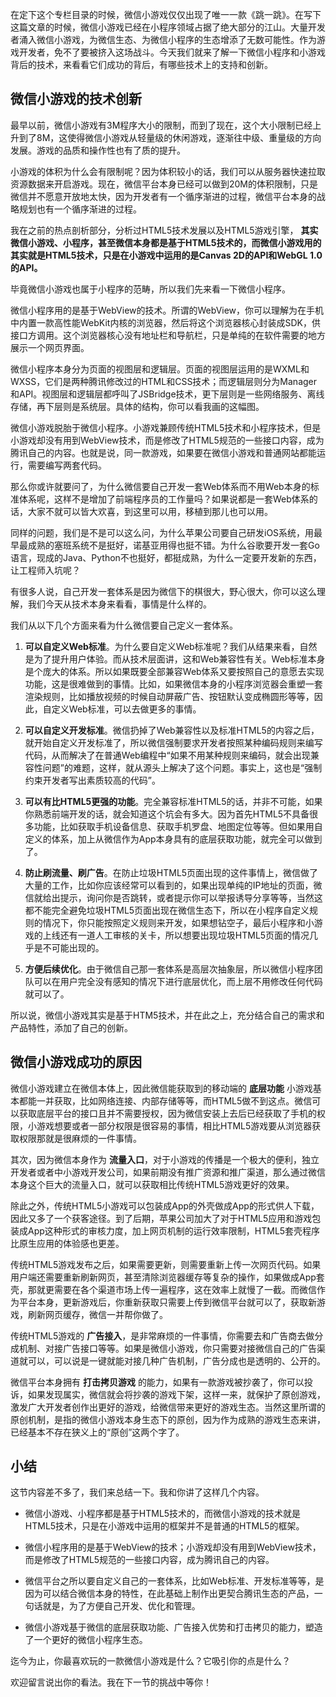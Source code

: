 在定下这个专栏目录的时候，微信小游戏仅仅出现了唯一一款《跳一跳》。在写下这篇文章的时候，微信小游戏已经在小程序领域占据了绝大部分的江山。大量开发者涌入微信小游戏，为微信生态、为微信小程序的生态增添了无数可能性。作为游戏开发者，免不了要被挤入这场战斗。今天我们就来了解一下微信小程序和小游戏背后的技术，来看看它们成功的背后，有哪些技术上的支持和创新。

## 微信小游戏的技术创新

最早以前，微信小游戏有3M程序大小的限制，而到了现在，这个大小限制已经上升到了8M，这使得微信小游戏从轻量级的休闲游戏，逐渐往中级、重量级的方向发展。游戏的品质和操作性也有了质的提升。

小游戏的体积为什么会有限制呢？因为体积较小的话，我们可以从服务器快速拉取资源数据来开启游戏。现在，微信平台本身已经可以做到20M的体积限制，只是微信并不愿意开放地太快，因为开发者有一个循序渐进的过程，微信平台本身的战略规划也有一个循序渐进的过程。

我在之前的热点剖析部分，分析过HTML5技术发展以及HTML5游戏引擎， **其实微信小游戏、小程序，甚至微信本身都是基于HTML5技术的，而微信小游戏用的其实就是HTML5技术，只是在小游戏中运用的是Canvas 2D的API和WebGL 1.0的API。**

毕竟微信小游戏也属于小程序的范畴，所以我们先来看一下微信小程序。

微信小程序用的是基于WebView的技术。所谓的WebView，你可以理解为在手机中内置一款高性能WebKit内核的浏览器，然后将这个浏览器核心封装成SDK，供接口方调用。这个浏览器核心没有地址栏和导航栏，只是单纯的在软件需要的地方展示一个网页界面。

微信小程序本身分为页面的视图层和逻辑层。页面的视图层运用的是WXML和WXSS，它们是两种腾讯修改过的HTML和CSS技术；而逻辑层则分为Manager和API。视图层和逻辑层都呼叫了JSBridge技术，更下层则是一些网络服务、离线存储，再下层则是系统层。具体的结构，你可以看我画的这幅图。

微信小游戏脱胎于微信小程序。小游戏兼顾传统HTML5技术和小程序技术，但是小游戏却没有用到WebView技术，而是修改了HTML5规范的一些接口内容，成为腾讯自己的内容。也就是说，同一款游戏，如果要在微信小游戏和普通网站都能运行，需要编写两套代码。

那么你或许就要问了，为什么微信要自己开发一套Web体系而不用Web本身的标准体系呢，这样不是增加了前端程序员的工作量吗？如果说都是一套Web体系的话，大家不就可以皆大欢喜，到这里可以用，移植到那儿也可以用。

同样的问题，我们是不是可以这么问，为什么苹果公司要自己研发iOS系统，用最早最成熟的塞班系统不是挺好，诺基亚用得也挺不错。为什么谷歌要开发一套Go语言，现成的Java、Python不也挺好，都挺成熟，为什么一定要开发新的东西，让工程师入坑呢？

有很多人说，自己开发一套体系是因为微信下的棋很大，野心很大，你可以这么理解，我们今天从技术本身来看看，事情是什么样的。

我们从以下几个方面来看为什么微信要自己定义一套体系。

1. **可以自定义Web标准**。为什么要自定义Web标准呢？我们从结果来看，自然是为了提升用户体验。而从技术层面讲，这和Web兼容性有关。Web标准本身是个庞大的体系。所以如果既要全部兼容Web体系又要按照自己的意愿去实现功能，这是很难做到的事情。比如，如果微信本身的小程序浏览器会重塑一套渲染规则，比如播放视频的时候自动屏蔽广告、按钮默认变成椭圆形等等，因此，自定义Web标准，可以去做更多的事情。

2. **可以自定义开发标准**。微信扔掉了Web兼容性以及标准HTML5的内容之后，就开始自定义开发标准了，所以微信强制要求开发者按照某种编码规则来编写代码，从而解决了在普通Web编程中“如果不用某种规则来编码，就会出现兼容性问题”的难题，这样，就从源头上解决了这个问题。事实上，这也是“强制约束开发者写出素质较高的代码”。

3. **可以有比HTML5更强的功能**。完全兼容标准HTML5的话，并非不可能，如果你熟悉前端开发的话，就会知道这个坑会有多大。因为首先HTML5不具备很多功能，比如获取手机设备信息、获取手机罗盘、地图定位等等。但如果用自定义的体系，加上从微信作为App本身具有的底层获取功能，就完全可以做到了。

4. **防止刷流量、刷广告**。在防止垃圾HTML5页面出现的这件事情上，微信做了大量的工作，比如你应该经常可以看到的，如果出现单纯的IP地址的页面，微信就给出提示，询问你是否跳转，或者提示你可以举报诱导分享等等，当然这都不能完全避免垃圾HTML5页面出现在微信生态下，所以在小程序自定义规则的情况下，你只能按照定义规则来开发，如果想钻空子，最后小程序和小游戏的上线还有一道人工审核的关卡，所以想要出现垃圾HTML5页面的情况几乎是不可能出现的。

5. **方便后续优化**。由于微信自己那一套体系是高层次抽象层，所以微信小程序团队可以在用户完全没有感知的情况下进行底层优化，而上层不用修改任何代码就可以了。


所以说，微信小游戏其实是基于HTM5技术，并在此之上，充分结合自己的需求和产品特性，添加了自己的创新。

## 微信小游戏成功的原因

微信小游戏建立在微信本体上，因此微信能获取到的移动端的 **底层功能** 小游戏基本都能一并获取，比如网络连接、内部存储等等，而HTML5做不到这点。微信可以获取底层平台的接口且并不需要授权，因为微信安装上去后已经获取了手机的权限，小游戏想要或者一部分权限是很容易的事情，相比HTML5游戏要从浏览器获取权限那就是很麻烦的一件事情。

其次，因为微信本身作为 **流量入口**，对于小游戏的传播是一个极大的便利，独立开发者或者中小游戏开发公司，如果前期没有推广资源和推广渠道，那么通过微信本身这个巨大的流量入口，就可以获取相比传统HTML5游戏更好的效果。

除此之外，传统HTML5小游戏可以包装成App的外壳做成App的形式供人下载，因此又多了一个获客途径。到了后期，苹果公司加大了对于HTML5应用和游戏包装成App这种形式的审核力度，加上网页机制的运行效率限制，HTML5套壳程序比原生应用的体验感也更差。

传统HTML5游戏发布之后，如果需要更新，则需要重新上传一次网页代码。如果用户端还需要重新刷新网页，甚至清除浏览器缓存等复杂的操作，如果做成App套壳，那就更需要在各个渠道市场上传一遍程序，这在效率上就慢了一截。而微信作为平台本身，更新游戏后，你重新获取只需要上传到微信平台就可以了，获取新游戏，刷新网页缓存，微信一并帮你做了。

传统HTML5游戏的 **广告接入**，是非常麻烦的一件事情，你需要去和广告商去做分成机制、对接广告接口等等。如果是微信小游戏，你只需要对接微信自己的广告渠道就可以，可以说是一键就能对接几种广告机制，广告分成也是透明的、公开的。

微信平台本身拥有 **打击拷贝游戏** 的能力，如果有一款游戏被抄袭了，你可以投诉，如果发现属实，微信就会将抄袭的游戏下架，这样一来，就保护了原创游戏，激发广大开发者创作出更好的游戏，给微信带来更好的游戏生态。当然这里所谓的原创机制，是指的微信小游戏本身生态下的原创，因为作为成熟的游戏生态来讲，已经基本不存在狭义上的“原创”这两个字了。

## 小结

这节内容差不多了，我们来总结一下。我和你讲了这样几个内容。

- 微信小游戏、小程序都是基于HTML5技术的，而微信小游戏的技术就是HTML5技术，只是在小游戏中运用的框架并不是普通的HTML5的框架。

- 微信小程序用的是基于WebView的技术；小游戏却没有用到WebView技术，而是修改了HTML5规范的一些接口内容，成为腾讯自己的内容。

- 微信平台之所以要自定义自己的一套体系，比如Web标准、开发标准等等，是因为可以结合微信本身的特性，在此基础上制作出更契合腾讯生态的产品，一句话就是，为了方便自己开发、优化和管理。

- 微信小游戏基于微信的底层获取功能、广告接入优势和打击拷贝的能力，塑造了一个更好的微信小程序生态。


迄今为止，你最喜欢玩的一款微信小游戏是什么？它吸引你的点是什么？

欢迎留言说出你的看法。我在下一节的挑战中等你！